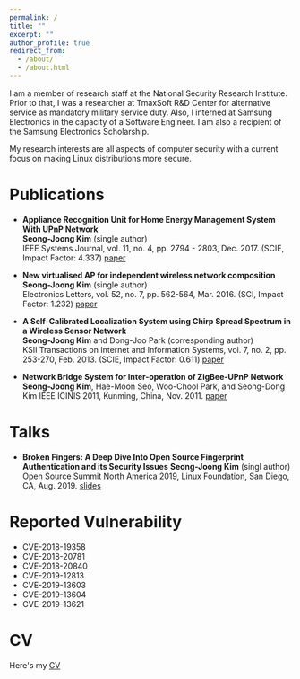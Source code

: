 ```yaml
---
permalink: /
title: ""
excerpt: ""
author_profile: true
redirect_from: 
  - /about/
  - /about.html
---
```


I am a member of research staff at the National Security Research Institute. 
Prior to that, I was a researcher at TmaxSoft R&D Center for alternative service as mandatory military service duty. 
Also, I interned at Samsung Electronics in the capacity of a Software Engineer. 
I am also a recipient of the Samsung Electronics Scholarship.

My research interests are all aspects of computer security with a current focus on making Linux distributions more secure. 


Publications
======

- **Appliance Recognition Unit for Home Energy Management System With UPnP Network** <br/>
**Seong-Joong Kim** (single author) <br/>
IEEE Systems Journal, vol. 11, no. 4, pp. 2794 - 2803, Dec. 2017. (SCIE, Impact Factor: 4.337)
[paper](https://ieeexplore.ieee.org/abstract/document/7331284) 


- **New virtualised AP for independent wireless network composition** <br/>
**Seong-Joong Kim** (single author) <br/>
Electronics Letters, vol. 52, no. 7, pp. 562-564, Mar. 2016. (SCI, Impact Factor: 1.232)
[paper](https://ieeexplore.ieee.org/document/7444256)


- **A Self-Calibrated Localization System using Chirp Spread Spectrum in a Wireless Sensor Network** <br/>
**Seong-Joong Kim** and Dong-Joo Park (corresponding author) <br/>
KSII Transactions on Internet and Information Systems, vol. 7, no. 2, pp. 253-270, Feb. 2013. (SCIE, Impact Factor: 0.611)
[paper](http://www.itiis.org/digital-library/manuscript/480)


- **Network Bridge System for Inter-operation of ZigBee-UPnP Network**
**Seong-Joong Kim**, Hae-Moon Seo, Woo-Chool Park, and Seong-Dong Kim
IEEE ICINIS 2011, Kunming, China, Nov. 2011.
[paper](https://ieeexplore.ieee.org/document/6104709)


Talks
======

- **Broken Fingers: A Deep Dive Into Open Source Fingerprint Authentication and its Security Issues**
**Seong-Joong Kim** (singl author)
Open Source Summit North America 2019, Linux Foundation, San Diego, CA, Aug. 2019.
[slides](https://static.sched.com/hosted_files/ossna19/4a/BrokenFingers_OSSNA2019.pdf)


Reported Vulnerability
======

- CVE-2018-19358
- CVE-2018-20781
- CVE-2018-20840
- CVE-2019-12813
- CVE-2019-13603
- CVE-2019-13604
- CVE-2019-13621


CV
======

Here's my [CV](https://sungjungk.github.io/cv)
